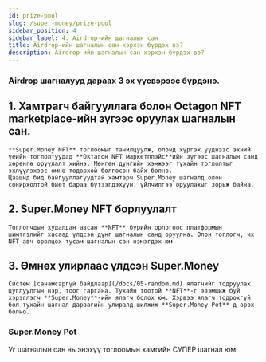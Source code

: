 ```yaml
---
id: prize-pool
slug: /super-money/prize-pool
sidebar_position: 4
sidebar_label: 4. Airdrop-ийн шагналын сан
title: Airdrop-ийн шагналын сан хэрхэн бүрдэх вэ?
description: Airdrop-ийн шагналын сан хэрхэн бүрдэх вэ?
---
```


### Airdrop шагналууд дараах 3 эх үүсвэрээс бүрдэнэ.

## 1. Хамтрагч байгууллага болон Octagon NFT marketplace-ийн зүгээс оруулах шагналын сан.
    **Super.Money NFT** тоглоомыг танилцуулж, олонд хүргэх үүднээс эхний үеийн тоглолтуудад **Октагон NFT маркетплэйс**ийн зүгээс шагналын санд хөрөнгө оруулалт хийнэ. Мөнгөн дүнгийн хэмжээг тухайн тоглолтыг эхлүүлэхээс өмнө тодорхой болгосон байх болно.
    Цаашид бид байгууллагуудтай хамтарч Super.Money шагналд олон сонирхолтой биет бараа бүтээгдэхүүн, үйлчилгээ оруулахыг зорьж байна.
## 2. Super.Money NFT борлуулалт
    Тоглогчдын худалдан авсан **NFT** бүрийн орлогоос платформын шимтгэлийг хасаад үлдсэн дүнг шагналын санд оруулна. Олон тоглогч, их NFT авч оролцох тусам шагналын сан нэмэгдэх юм.
## 3. Өмнөх улирлаас үлдсэн Super.Money
    Систем [санамсаргүй байдлаар](/docs/05-random.md) ялагчийг тодруулах цуглуулгын нэр, тоог гаргана. Тухайн тоотой **NFT**-г эзэмшиж буй хэрэглэгч **Super.Money**-ийн ялагч болох юм. Хэрвээ ялагч тодрохгүй бол тухайн шагнал дараагийн улиралд шилжиж **Super.Money Pot**-д орох болно.


### Super.Money Pot
Уг шагналын сан нь энэхүү тоглоомын хамгийн СУПЕР шагнал юм.